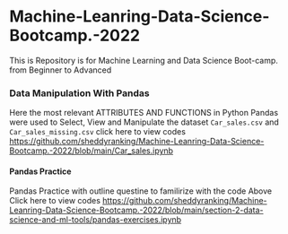 # Machine-Leanring-Data-Science-Bootcamp.-2022
This is Repository is for Machine Learning and Data Science Boot-camp. from Beginner to Advanced  

### Data Manipulation With Pandas 
Here the most relevant ATTRIBUTES AND FUNCTIONS in Python Pandas were used to Select, View and Manipulate the dataset `Car_sales.csv` and `Car_sales_missing.csv` click here to view codes https://github.com/sheddyranking/Machine-Leanring-Data-Science-Bootcamp.-2022/blob/main/Car_sales.ipynb

#### Pandas Practice
Pandas Practice with outline questine to familirize with the code Above Click here to view codes https://github.com/sheddyranking/Machine-Leanring-Data-Science-Bootcamp.-2022/blob/main/section-2-data-science-and-ml-tools/pandas-exercises.ipynb
